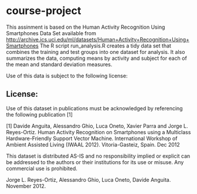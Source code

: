 course-project
==============

This assinment is based on the Human Activity Recognition Using Smartphones Data Set available from
http://archive.ics.uci.edu/ml/datasets/Human+Activity+Recognition+Using+Smartphones
The R script run_analysis.R creates a tidy data set that combines the training and test groups
into one dataset for analysis. It also summarizes the data, computing means by activity and subject
for each of the mean and standard deviation measures.

Use of this data is subject to the following license:

License:
--------
Use of this dataset in publications must be acknowledged by referencing the following publication [1] 

[1] Davide Anguita, Alessandro Ghio, Luca Oneto, Xavier Parra and Jorge L. Reyes-Ortiz. Human Activity Recognition on Smartphones using a Multiclass Hardware-Friendly Support Vector Machine. International Workshop of Ambient Assisted Living (IWAAL 2012). Vitoria-Gasteiz, Spain. Dec 2012

This dataset is distributed AS-IS and no responsibility implied or explicit can be addressed to the authors or their institutions for its use or misuse. Any commercial use is prohibited.

Jorge L. Reyes-Ortiz, Alessandro Ghio, Luca Oneto, Davide Anguita. November 2012.
